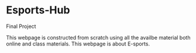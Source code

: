 # Esports-Hub
Final Project

This webpage is constructed from scratch using all the availbe material both online and class materials.
This webpage is about E-sports.

